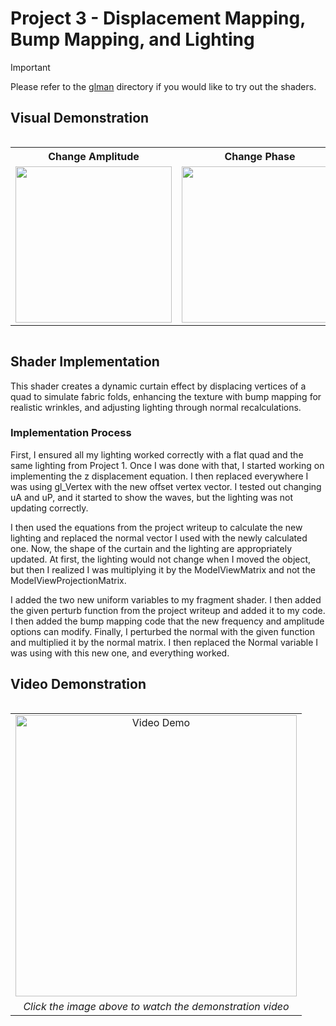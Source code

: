 # Project 3 - Displacement Mapping, Bump Mapping, and Lighting

> [!IMPORTANT]
> Please refer to the [glman](.././glman) directory if you would like to try out the shaders.

## Visual Demonstration

<div align="center" style="overflow-x: auto;">
  <table>
    <tr>
      <th style="min-width: 250px; text-align: center">Change Amplitude</th>
      <th style="min-width: 250px; text-align: center">Change Phase</th>
      <th style="min-width: 250px; text-align: center">Change Roughness</th>
    </tr>
    <tr>
      <td align="center"><img src="https://github.com/johnklucinec/Computer-Graphics-Shaders/blob/main/.images/amp2.gif?raw=true" width="250"></td>
      <td align="center"><img src="https://github.com/johnklucinec/Computer-Graphics-Shaders/blob/main/.images/freq2.gif?raw=true" width="250"></td>
      <td align="center"><img src="https://github.com/johnklucinec/Computer-Graphics-Shaders/blob/main/.images/noise.gif?raw=true" width="250"></td>
    </tr>
  </table>
</div>

## Shader Implementation

This shader creates a dynamic curtain effect by displacing vertices of a quad to simulate fabric folds,
enhancing the texture with bump mapping for realistic wrinkles, and adjusting lighting through normal recalculations.

### Implementation Process

First, I ensured all my lighting worked correctly with a flat quad and the same lighting from Project 1.
Once I was done with that, I started working on implementing the z displacement equation. I then
replaced everywhere I was using gl_Vertex with the new offset vertex vector. I tested out changing uA and
uP, and it started to show the waves, but the lighting was not updating correctly.

I then used the equations from the project writeup to calculate the new lighting and replaced the normal
vector I used with the newly calculated one. Now, the shape of the curtain and the lighting are
appropriately updated. At first, the lighting would not change when I moved the object, but then I realized
I was multiplying it by the ModelViewMatrix and not the ModelViewProjectionMatrix.

I added the two new uniform variables to my fragment shader. I then added the given
perturb function from the project writeup and added it to my code. I then added the bump mapping code
that the new frequency and amplitude options can modify. Finally, I perturbed the normal with the given
function and multiplied it by the normal matrix. I then replaced the Normal variable I was using with this
new one, and everything worked.

## Video Demonstration

<div align="center" style="overflow-x: auto;">
  <table>
    <tr>
      <td align="center">
        <a href="https://www.youtube.com/watch?v=DqCE4ivDF6I">
          <img src="https://img.youtube.com/vi/DqCE4ivDF6I/0.jpg" width="450" alt="Video Demo">
        </a>
      </td>
    </tr>
    <tr>
      <td align="center"><i>Click the image above to watch the demonstration video</i></td>
    </tr>
  </table>
</div>
